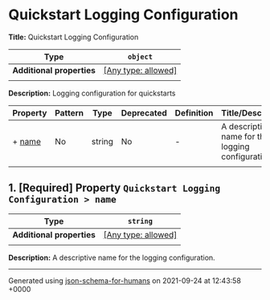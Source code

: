 # Quickstart Logging Configuration

**Title:** Quickstart Logging Configuration

| Type                      | `object`                                                                  |
| ------------------------- | ------------------------------------------------------------------------- |
| **Additional properties** | [[Any type: allowed]](# "Additional Properties of any type are allowed.") |
|                           |                                                                           |

**Description:** Logging configuration for quickstarts

| Property         | Pattern | Type   | Deprecated | Definition | Title/Description                                 |
| ---------------- | ------- | ------ | ---------- | ---------- | ------------------------------------------------- |
| + [name](#name ) | No      | string | No         | -          | A descriptive name for the logging configuration. |
|                  |         |        |            |            |                                                   |

## <a name="name"></a>1. [Required] Property `Quickstart Logging Configuration > name`

| Type                      | `string`                                                                  |
| ------------------------- | ------------------------------------------------------------------------- |
| **Additional properties** | [[Any type: allowed]](# "Additional Properties of any type are allowed.") |
|                           |                                                                           |

**Description:** A descriptive name for the logging configuration.

----------------------------------------------------------------------------------------------------------------------------
Generated using [json-schema-for-humans](https://github.com/coveooss/json-schema-for-humans) on 2021-09-24 at 12:43:58 +0000